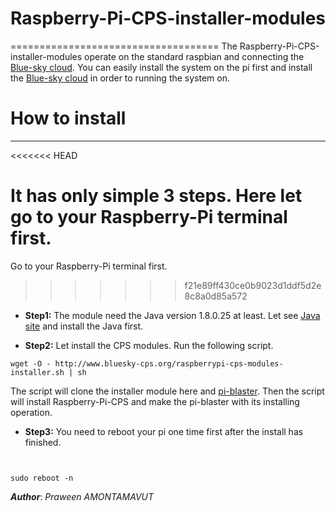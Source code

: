 # Raspberry-Pi-CPS-installer-modules
====================================
The Raspberry-Pi-CPS-installer-modules operate on the standard raspbian and connecting the [Blue-sky cloud](https://github.com/Bluesky-CPS/BlueSkyLoggerCloudBINResearchVer1.0). You can easily install the system on the pi first and install the [Blue-sky cloud](https://github.com/Bluesky-CPS/BlueSkyLoggerCloudBINResearchVer1.0) in order to running the system on.  

# How to install
----------------
<<<<<<< HEAD

It has only simple 3 steps. Here let go to your Raspberry-Pi terminal first.
=======
Go to your Raspberry-Pi terminal first.
>>>>>>> f21e89ff430ce0b9023d1ddf5d2e8c8a0d85a572

- **Step1:** The module need the Java version 1.8.0.25 at least. Let see [Java site](http://www.oracle.com/technetwork/java/embedded/embedded-se/overview/index.html) and install the Java first.

- **Step2:** Let install the CPS modules. Run the following script.

```shell
wget -O - http://www.bluesky-cps.org/raspberrypi-cps-modules-installer.sh | sh
```
The script will clone the installer module here and [pi-blaster](https://github.com/sarfata/pi-blaster). Then the script will install Raspberry-Pi-CPS and make the pi-blaster with its installing operation.

- **Step3:** You need to reboot your pi one time first after the install has finished.

```shell


sudo reboot -n
```

***Author***: *Praween AMONTAMAVUT*
